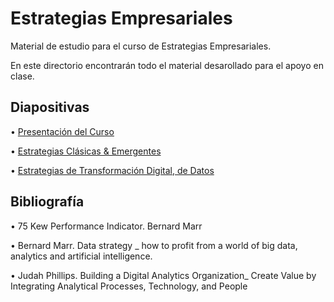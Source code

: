 # Estrategias Empresariales 

Material de estudio para el curso de Estrategias Empresariales.

En este directorio encontrarán todo el material desarollado para el apoyo en clase. 


## Diapositivas
  
  • [Presentación del Curso](1S_Estrategia_Corporativa/0.Presentación_del_Curso.pptx)

  • [Estrategias Clásicas & Emergentes](1S_Estrategia_Corporativa/1.Estrategias_Clasicas_Emergentes.pptx)

  • [Estrategias de Transformación Digital, de Datos](2S_Estrategias_Enfocada_Dx_DS/Estrategias_Enfocadas.pptx)

 
  ## Bibliografía

  • 75 Kew Performance Indicator. Bernard Marr

  • Bernard Marr.  Data strategy _ how to profit from a world of big data, analytics and artificial intelligence.

  • Judah Phillips.  Building a Digital Analytics Organization_ Create Value by Integrating Analytical Processes, Technology, and People

